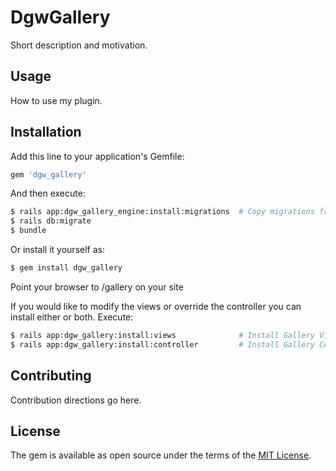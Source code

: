 # DgwGallery
Short description and motivation.

## Usage
How to use my plugin.

## Installation
Add this line to your application's Gemfile:

```ruby
gem 'dgw_gallery'
```

And then execute:
```bash
$ rails app:dgw_gallery_engine:install:migrations  # Copy migrations from dgw_gallery_engine to application
$ rails db:migrate
$ bundle
```

Or install it yourself as:
```bash
$ gem install dgw_gallery
```

Point your browser to /gallery on your site

If you would like to modify the views or override the controller you can install either or both.
Execute:
```bash
$ rails app:dgw_gallery:install:views              # Install Gallery Views
$ rails app:dgw_gallery:install:controller         # Install Gallery Controller
```

## Contributing
Contribution directions go here.

## License
The gem is available as open source under the terms of the [MIT License](https://opensource.org/licenses/MIT).

